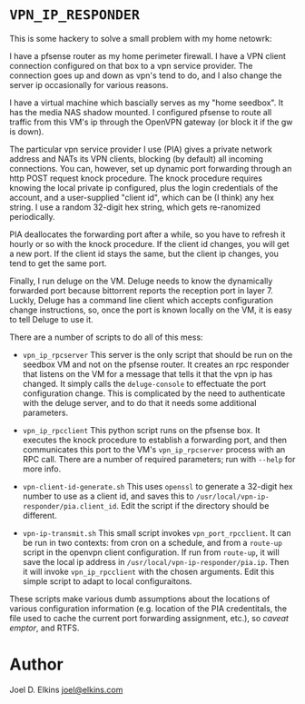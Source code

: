 `VPN_IP_RESPONDER`
================

This is some hackery to solve a small problem with my home netowrk:

I have a pfsense router as my home perimeter firewall. I have a VPN
client connection configured on that box to a vpn service provider. The
connection goes up and down as vpn's tend to do, and I also change the
server ip occasionally for various reasons.

I have a virtual machine which bascially serves as my "home seedbox". It has
the media NAS shadow mounted. I configured pfsense to route all traffic from
this VM's ip through the OpenVPN gateway (or block it if the gw is down).

The particular vpn service provider I use (PIA) gives a private network address
and NATs its VPN clients, blocking (by default) all incoming connections. You
can, however, set up dynamic port forwarding through an http POST request knock
procedure. The knock procedure requires knowing the local private ip
configured, plus the login credentials of the account, and a user-supplied
"client id", which can be (I think) any hex string. I use a random 32-digit hex
string, which gets re-ranomized periodically.

PIA deallocates the forwarding port after a while, so you have to refresh it
hourly or so with the knock procedure. If the client id changes, you will get
a new port. If the client id stays the same, but the client ip changes, you
tend to get the same port.

Finally, I run deluge on the VM. Deluge needs to know the dynamically forwarded
port because bittorrent reports the reception port in layer 7. Luckly, Deluge
has a command line client which accepts configuration change instructions, so,
once the port is known locally on the VM, it is easy to tell Deluge to use it.

There are a number of scripts to do all of this mess:

* `vpn_ip_rpcserver` This server is the only script that should be run on
  the seedbox VM and not on the pfsense router. It creates an rpc responder
  that listens on the VM for a message that tells it that the vpn ip has
  changed. It simply calls the `deluge-console` to effectuate the port
  configuration change. This is complicated by the need to authenticate
  with the deluge server, and to do that it needs some additional
  parameters.

* `vpn_ip_rpcclient` This python script runs on the pfsense box. It executes
  the knock procedure to establish a forwarding port, and then communicates
  this port to the VM's `vpn_ip_rpcserver` process with an RPC call. There
  are a number of required parameters; run with `--help` for more info.

* `vpn-client-id-generate.sh` This uses `openssl` to generate a 32-digit hex
  number to use as a client id, and saves this to
  `/usr/local/vpn-ip-responder/pia.client_id`. Edit the script if the directory
  should be different.

* `vpn-ip-transmit.sh` This small script invokes `vpn_port_rpcclient`. It can
  be run in two contexts: from cron on a schedule, and from a `route-up`
  script in the openvpn client configuration. If run from `route-up`, it will
  save the local ip address in `/usr/local/vpn-ip-responder/pia.ip`. Then
  it will invoke `vpn_ip_rpcclient` with the chosen arguments. Edit this
  simple script to adapt to local configuraitons.

These scripts make various dumb assumptions about the locations of various
configuration information (e.g. location of the PIA credentitals, the file used
to cache the current port forwarding assignment, etc.), so *caveat emptor*, and
RTFS.

# Author

Joel D. Elkins <joel@elkins.com>
